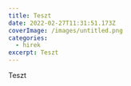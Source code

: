 ```yaml
---
title: Teszt
date: 2022-02-27T11:31:51.173Z
coverImage: /images/untitled.png
categories:
  - hirek
excerpt: Teszt
---
```

Teszt